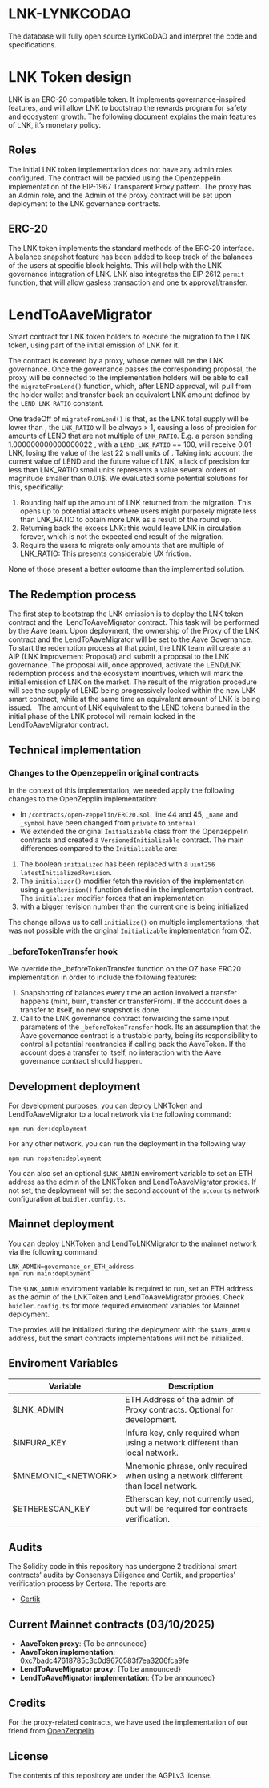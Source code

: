 # LNK-LYNKCODAO
The database will fully open source LynkCoDAO and interpret the code and specifications.
# LNK Token design

LNK is an ERC-20 compatible token. It implements governance-inspired features, and will allow LNK to bootstrap the rewards program for safety and ecosystem growth.
The following document explains the main features of LNK, it’s monetary policy.

## Roles

The initial LNK token implementation does not have any admin roles configured. The contract will be proxied using the Openzeppelin implementation of the EIP-1967 Transparent Proxy pattern. The proxy has an Admin role, and the Admin of the proxy contract will be set upon deployment to the LNK governance contracts.

## ERC-20

The LNK token implements the standard methods of the ERC-20 interface. A balance snapshot feature has been added to keep track of the balances of the users at specific block heights. This will help with the LNK governance integration of LNK.
LNK also integrates the EIP 2612 `permit` function, that will allow gasless transaction and one tx approval/transfer.

# LendToAaveMigrator

Smart contract for LNK token holders to execute the migration to the LNK token, using part of the initial emission of LNK for it.

The contract is covered by a proxy, whose owner will be the LNK governance. Once the governance passes the corresponding proposal, the proxy will be connected to the implementation  holders will be able to call the `migrateFromLend()` function, which, after LEND approval, will pull  from the holder wallet and transfer back an equivalent LNK amount defined by the `LEND_LNK_RATIO` constant.

One tradeOff of `migrateFromLend()` is that, as the LNK total supply will be lower than , the `LNK_RATIO` will be always > 1, causing a loss of precision for amounts of LEND that are not multiple of `LNK_RATIO`. E.g. a person sending 1.000000000000000022 , with a `LEND_LNK_RATIO` == 100, will receive 0.01 LNK, losing the value of the last 22 small units of .
Taking into account the current value of LEND and the future value of LNK, a lack of precision for less than LNK_RATIO small units represents a value several orders of magnitude smaller than 0.01\$. We evaluated some potential solutions for this, specifically:

1. Rounding half up the amount of LNK returned from the migration. This opens up to potential attacks where users might purposely migrate less than LNK_RATIO to obtain more LNK as a result of the round up.
2. Returning back the excess LNK: this would leave LNK in circulation forever, which is not the expected end result of the migration.
3. Require the users to migrate only amounts that are multiple of LNK_RATIO: This presents considerable UX friction.

None of those present a better outcome than the implemented solution.

## The Redemption process

The first step to bootstrap the LNK emission is to deploy the LNK token contract and the  LendToAaveMigrator contract. This task will be performed by the Aave team. Upon deployment, the ownership of the Proxy of the LNK contract and the LendToAaveMigrator will be set to the Aave Governance. To start the  redemption process at that point, the LNK team will create an AIP (LNK Improvement Proposal) and submit a proposal to the LNK governance. The proposal will, once approved, activate the LEND/LNK redemption process and the ecosystem incentives, which will mark the initial emission of LNK on the market.
The result of the migration procedure will see the supply of LEND being progressively locked within the new LNK smart contract, while at the same time an equivalent amount of LNK is being issued.  
The amount of LNK equivalent to the LEND tokens burned in the initial phase of the LNK protocol will remain locked in the LendToAaveMigrator contract.

## Technical implementation

### Changes to the Openzeppelin original contracts

In the context of this implementation, we needed apply the following changes to the OpenZepplin implementation:

- In `/contracts/open-zeppelin/ERC20.sol`, line 44 and 45, `_name` and `_symbol` have been changed from `private` to `internal`
- We extended the original `Initializable` class from the Openzeppelin contracts and created a `VersionedInitializable` contract. The main differences compared to the `Initializable` are:

1. The boolean `initialized` has been replaced with a `uint256 latestInitializedRevision`.
2. The `initializer()` modifier fetch the revision of the implementation using a `getRevision()` function defined in the implementation contract. The `initializer` modifier forces that an implementation
3. with a bigger revision number than the current one is being initialized

The change allows us to call `initialize()` on multiple implementations, that was not possible with the original `Initializable` implementation from OZ.

### \_beforeTokenTransfer hook

We override the \_beforeTokenTransfer function on the OZ base ERC20 implementation in order to include the following features:

1. Snapshotting of balances every time an action involved a transfer happens (mint, burn, transfer or transferFrom). If the account does a transfer to itself, no new snapshot is done.
2. Call to the LNK governance contract forwarding the same input parameters of the `_beforeTokenTransfer` hook. Its an assumption that the Aave governance contract is a trustable party, being its responsibility to control all potential reentrancies if calling back the AaveToken. If the account does a transfer to itself, no interaction with the Aave governance contract should happen.

## Development deployment

For development purposes, you can deploy LNKToken and LendToAaveMigrator to a local network via the following command:

```
npm run dev:deployment
```

For any other network, you can run the deployment in the following way

```
npm run ropsten:deployment
```

You can also set an optional `$LNK_ADMIN` enviroment variable to set an ETH address as the admin of the LNKToken and LendToAaveMigrator proxies. If not set, the deployment will set the second account of the `accounts` network configuration at `buidler.config.ts`.

## Mainnet deployment

You can deploy LNKToken and LendToLNKMigrator to the mainnet network via the following command:

```
LNK_ADMIN=governance_or_ETH_address
npm run main:deployment
```

The `$LNK_ADMIN` enviroment variable is required to run, set an ETH address as the admin of the LNKToken and LendToAaveMigrator proxies. Check `buidler.config.ts` for more required enviroment variables for Mainnet deployment.

The proxies will be initialized during the deployment with the `$AAVE_ADMIN` address, but the smart contracts implementations will not be initialized.

## Enviroment Variables

| Variable                | Description                                                                         |
| ----------------------- | ----------------------------------------------------------------------------------- |
| \$LNK_ADMIN            | ETH Address of the admin of Proxy contracts. Optional for development.              |
| \$INFURA_KEY            | Infura key, only required when using a network different than local network.        |
| \$MNEMONIC\_\<NETWORK\> | Mnemonic phrase, only required when using a network different than local network.   |
| \$ETHERESCAN_KEY        | Etherscan key, not currently used, but will be required for contracts verification. |

## Audits

The Solidity code in this repository has undergone 2 traditional smart contracts' audits by Consensys Diligence and Certik, and properties' verification process by Certora. The reports are:
- [Certik](https://skynet.certik.com/projects/lynkcodao)

## Current Mainnet contracts (03/10/2025)

- **AaveToken proxy**: {To be announced}
- **AaveToken implementation**: [0xc7badc47618785c3c0d9670583f7ea3206fca9fe](https://bscscan.com/token/0xc7badc47618785c3c0d9670583f7ea3206fca9fe)
- **LendToAaveMigrator proxy**: {To be announced}
- **LendToAaveMigrator implementation**: {To be announced}

## Credits

For the proxy-related contracts, we have used the implementation of our friend from [OpenZeppelin](https://github.com/OpenZeppelin/openzeppelin-sdk/).

## License

The contents of this repository are under the AGPLv3 license.
